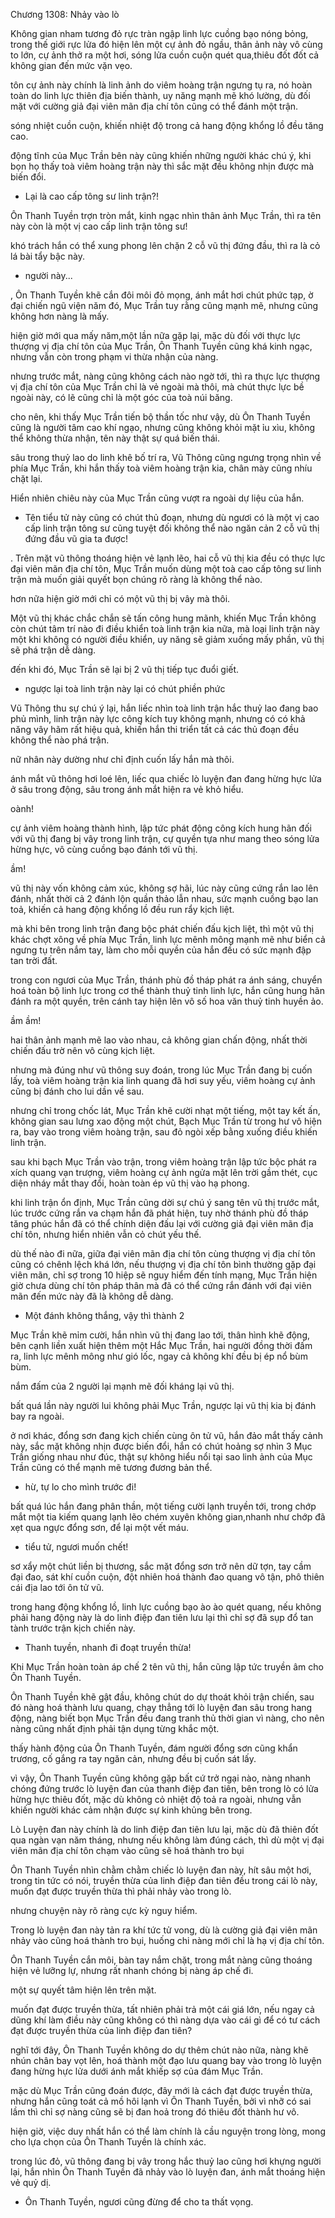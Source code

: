 




Chương 1308: Nhảy vào lò


Không gian nham tương đỏ rực tràn ngập linh lực cuồng bạo nóng bỏng, trong thế giới rực lửa đó hiện lên một cự ảnh đỏ ngầu, thân ảnh này vô cùng to lớn, cự ảnh thở ra một hơi, sóng lửa cuồn cuộn quét qua,thiêu đốt đốt cả không gian đến mức vặn vẹo.

tôn cự ảnh này chính là linh ảnh do viêm hoàng trận ngưng tụ ra, nó hoàn toàn do linh lực thiên địa biến thành, uy năng mạnh mẽ khó lường, dù đối mặt với cường giả đại viên mãn địa chí tôn cũng có thể đánh một trận.

sóng nhiệt cuồn cuộn, khiến nhiệt độ trong cả hang động khổng lồ đều tăng cao.

động tĩnh của Mục Trần bên này cũng khiến những người khác chú ý, khi bọn họ thấy toà viêm hoàng trận này thì sắc mặt đều không nhịn được mà biến đổi.

- Lại là cao cấp tông sư linh trận?!

Ôn Thanh Tuyền trợn tròn mắt, kinh ngạc nhìn thân ảnh Mục Trần, thì ra tên này còn là một vị cao cấp linh trận tông sư!

khó trách hắn có thể xung phong lên chặn 2 cỗ vũ thị đứng đầu, thì ra là cỏ lá bài tẩy bậc này.

- người này...

, Ôn Thanh Tuyền khẽ cắn đôi môi đỏ mọng, ánh mắt hơi chút phức tạp, ờ đại chiến ngũ viện năm đó, Mục Trần tuy rằng cũng mạnh mẽ, nhưng cũng không hơn nàng là mấy.

hiện giờ mới qua mấy năm,một lần nữa gặp lại, mặc dù đối với thực lực thượng vị địa chí tôn của Mục Trần, Ôn Thanh Tuyền cũng khá kinh ngạc, nhưng vẫn còn trong phạm vi thừa nhận của nàng.

nhưng trước mắt, nàng cũng không cách nào ngờ tới, thì ra thực lực thượng vị địa chí tôn của Mục Trần chỉ là vẻ ngoài mà thôi, mà chút thực lực bề ngoài này, có lẽ cũng chỉ là một góc của toà núi băng.

cho nên, khi thấy Mục Trần tiến bộ thần tốc như vậy, dù Ôn Thanh Tuyền cũng là người tâm cao khí ngạo, nhưng cũng không khỏi mặt ỉu xìu, không thể không thừa nhận, tên này thật sự quá biến thái.

sâu trong thuỷ lao do linh khê bố trí ra, Vũ Thông cũng ngưng trọng nhìn về phía Mục Trần, khi hắn thấy toà viêm hoàng trận kia, chân mày cũng nhíu chặt lại.

Hiển nhiên chiêu này của Mục Trần cũng vượt ra ngoài dự liệu của hắn.

- Tên tiểu tử này cũng có chút thủ đoạn, nhưng dù ngươi có là một vị cao cấp linh trận tông sư cũng tuyệt đối không thể nào ngăn cản 2 cỗ vũ thị đứng đầu vũ gia ta được!

. Trên mặt vũ thông thoáng hiện vẻ lạnh lẽo, hai cỗ vũ thị kia đều có thực lực đại viên mãn địa chí tôn, Mục Trần muốn dùng một toà cao cấp tông sư linh trận mà muốn giải quyết bọn chúng rõ ràng là không thể nào.

hơn nữa hiện giờ mới chỉ có một vũ thị bị vây mà thôi.

Một vũ thị khác chắc chắn sẽ tấn công hung mãnh, khiến Mục Trần không còn chút tâm trí nào đi điều khiển toà linh trận kia nữa, mà loại linh trận này một khi không có người điều khiển, uy năng sẽ giảm xuống mấy phần, vũ thị sẽ phá trận dễ dàng.

đến khi đó, Mục Trần sẽ lại bị 2 vũ thị tiếp tục đuổi giết.

- ngược lại toà linh trận này lại có chút phiền phức

Vũ Thông thu sự chú ý lại, hắn liếc nhìn toà linh trận hắc thuỷ lao đang bao phủ mình, linh trận này lực công kích tuy không mạnh, nhưng có có khả năng vây hãm rất hiệu quả, khiến hắn thi triển tất cả các thủ đoạn đều không thể nào phá trận.

nữ nhân này dường như chỉ định cuốn lấy hắn mà thôi.

ánh mắt vũ thông hơi loé lên, liếc qua chiếc lò luyện đan đang hừng hực lửa ở sâu trong động, sâu trong ánh mắt hiện ra vẻ khỏ hiểu.

oành!

cự ảnh viêm hoàng thành hình, lập tức phát động công kích hung hãn đối với vũ thị đang bị vây trong linh trận, cự quyền tựa như mang theo sóng lửa hừng hực, vô cùng cuồng bạo đánh tới vũ thị.

ầm!

vũ thị này vốn không cảm xúc, không sợ hãi, lúc này cũng cứng rắn lao lên đánh, nhất thời cả 2 đánh lộn quần thảo lẫn nhau, sức mạnh cuồng bạo lan toả, khiến cả hang động khổng lồ đều run rẩy kịch liệt.

mà khi bên trong linh trận đang bộc phát chiến đấu kịch liệt, thì một vũ thị khác chợt xông về phía Mục Trần, linh lực mênh mông mạnh mẽ như biển cả ngưng tụ trên nắm tay, làm cho mỗi quyền của hắn đều có sức mạnh đập tan trời đất.

trong con ngươi của Mục Trần, thánh phù đồ tháp phát ra ánh sáng, chuyển hoá toàn bộ linh lực trong cơ thể thành thuỷ tinh linh lực, hắn cũng hung hãn đánh ra một quyền, trên cánh tay hiện lên vô số hoa văn thuỷ tinh huyền ảo.

ầm ầm!

hai thân ảnh mạnh mẽ lao vào nhau, cả không gian chấn động, nhất thời chiến đấu trờ nên vô cùng kịch liệt.

nhưng mà đúng như vũ thông suy đoán, trong lúc Mục Trần đang bị cuốn lấy, toà viêm hoàng trận kia linh quang đã hơi suy yếu, viêm hoàng cự ảnh cũng bị đánh cho lui dần về sau.

nhưng chỉ trong chốc lát, Mục Trần khẽ cười nhạt một tiếng, một tay kết ấn, không gian sau lưng xao động một chút, Bạch Mục Trần từ trong hư vô hiện ra, bay vào trong viêm hoàng trận, sau đỏ ngòi xếp bằng xuống điều khiến linh trận.

sau khi bạch Mục Trần vào trận, trong viêm hoàng trận lập tức bộc phát ra xích quang vạn trượng, viêm hoàng cự ảnh ngửa mặt lên trời gầm thét, cục diện nháy mắt thay đổi, hoàn toàn ép vũ thị vào hạ phong.

khi linh trận ổn định, Mục Trần cũng dời sự chú ý sang tên vũ thị trước mắt, lúc trước cứng rắn va chạm hắn đã phát hiện, tuy nhờ thánh phù đồ tháp tăng phúc hắn đã có thể chính diện đấu lại với cường giả đại viên mãn địa chí tôn, nhưng hiển nhiên vẫn cỏ chút yếu thế.

dù thế nào đi nữa, giữa đại viên mãn địa chí tôn cùng thượng vị địa chí tôn cũng có chênh lệch khá lớn, nếu thượng vị địa chí tôn bình thường gặp đại viên mãn, chỉ sợ trong 10 hiệp sẽ nguy hiểm đến tính mạng, Mục Trần hiện giờ chưa dùng chí tôn pháp thân mà đã có thể cứng rắn đánh với đại viên mãn đến mức này đã là không dễ dàng.

- Một đánh không thắng, vậy thì thành 2

Mục Trần khẽ mỉm cười, hắn nhìn vũ thị đang lao tới, thân hình khẽ động, bên cạnh liền xuất hiện thêm một Hắc Mục Trần, hai người đồng thời đấm ra, linh lực mênh mông như gió lốc, ngay cả không khí đều bị ép nổ bùm bùm.

nắm đấm của 2 người lại mạnh mẽ đối kháng lại vũ thị.

bất quá lần này người lui không phải Mục Trần, ngược lại vũ thị kia bị đánh bay ra ngoài.

ở nơi khác, đổng sơn đang kịch chiến cùng ôn tử vũ, hắn đảo mắt thấy cảnh này, sắc mặt không nhịn được biến đổi, hắn có chút hoảng sợ nhìn 3 Mục Trần giống nhau như đúc, thật sự không hiểu nổi tại sao linh ảnh của Mục Trần cũng có thể mạnh mẽ tương đương bản thể.

- hừ, tự lo cho mình trước đi!

bất quá lúc hắn đang phân thần, một tiếng cười lạnh truyền tới, trong chớp mắt một tia kiếm quang lạnh lẽo chém xuyên không gian,nhanh như chớp đã xẹt qua ngực đổng sơn, để lại một vết máu.

- tiểu tử, ngươi muốn chết!

sơ xẩy một chút liền bị thương, sắc mặt đổng sơn trở nên dữ tợn, tay cầm đại đao, sát khí cuồn cuộn, đột nhiên hoá thành đao quang vô tận, phô thiên cái địa lao tới ôn tử vũ.

trong hang động khổng lồ, linh lực cuồng bạo ào ào quét quang, nếu không phải hang động này là do linh điệp đan tiên lưu lại thì chỉ sợ đã sụp đổ tan tành trước trận kịch chiến này.

- Thanh tuyền, nhanh đi đoạt truyền thừa!

Khi Mục Trần hoàn toàn áp chế 2 tên vũ thị, hắn cũng lập tức truyền âm cho Ôn Thanh Tuyền.

Ôn Thanh Tuyền khẽ gật đầu, không chút do dự thoát khỏi trận chiến, sau đó nàng hoá thành lưu quang, chạy thẳng tới lò luyện đan sâu trong hang động, nàng biết bọn Mục Trần đều đang tranh thủ thời gian vì nàng, cho nên nàng cũng nhất định phải tận dụng từng khắc một.

thấy hành động của Ôn Thanh Tuyền, đám người đổng sơn cũng khẩn trương, cố gắng ra tay ngăn cản, nhưng đều bị cuốn sát lấy.

vì vậy, Ôn Thanh Tuyền cũng không gặp bất cứ trở ngại nào, nàng nhanh chóng đứng trước lò luyện đan của thanh điệp đan tiên, bên trong lò có lửa hừng hực thiêu đốt, mặc dù không cỏ nhiệt độ toả ra ngoài, nhưng vẫn khiến người khác cảm nhận được sự kinh khủng bên trong.

Lò Luyện đan này chính là do linh điệp đan tiên lưu lại, mặc dù đã thiên đốt qua ngàn vạn năm tháng, nhưng nếu không làm đúng cách, thì dù một vị đại viên mãn địa chí tôn chạm vào cũng sẽ hoá thành tro bụi

Ôn Thanh Tuyền nhìn chằm chằm chiếc lò luyện đan này, hít sâu một hơi, trong tin tức có nói, truyền thừa của linh điệp đan tiên đều trong cái lò này, muốn đạt được truyền thừa thì phải nhảy vào trong lò.

nhưng chuyện này rõ ràng cực kỳ nguy hiểm.

Trong lò luyện đan này tản ra khí tức tử vong, dù là cường giả đại viên mãn nhảy vào cũng hoá thành tro bụi, huống chi nàng mới chỉ là hạ vị địa chí tôn.

Ôn Thanh Tuyền cắn môi, bàn tay nắm chặt, trong mắt nàng cũng thoáng hiện vẻ lưỡng lự, nhưng rất nhanh chóng bị nàng áp chế đi.

một sự quyết tâm hiện lên trên mặt.

muốn đạt được truyền thừa, tất nhiên phải trả một cái giá lớn, nếu ngay cả dũng khí làm điều này cũng không có thì nàng dựa vào cái gì để có tư cách đạt được truyền thừa của linh điệp đan tiên?

nghĩ tới đây, Ôn Thanh Tuyền không do dự thêm chút nào nữa, nàng khẽ nhún chân bay vọt lên, hoá thành một đạo lưu quang bay vào trong lò luyện đang hừng hực lửa dưới ánh mắt khiếp sợ của đám Mục Trần.

mặc dù Mục Trần cũng đoán được, đây mới là cách đạt được truyền thừa, nhưng hắn cũng toát cả mồ hôi lạnh vì Ôn Thanh Tuyền, bởi vì nhỡ có sai lầm thì chỉ sợ nàng cũng sẽ bị đan hoả trong đó thiêu đốt thành hư vô.

hiện giờ, việc duy nhất hắn có thể làm chính là cầu nguyện trong lòng, mong cho lựa chọn của Ôn Thanh Tuyền là chính xác.

trong lúc đỏ, vũ thông đang bị vây trong hắc thuỷ lao cũng hơi khựng người lại, hắn nhìn Ôn Thanh Tuyền đã nhảy vào lò luyện đan, ánh mắt thoáng hiện vẻ quỷ dị.

- Ôn Thanh Tuyền, ngươi cũng đừng để cho ta thất vọng.




